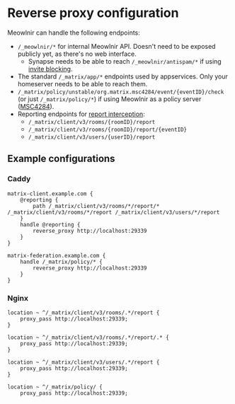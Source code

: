 # Reverse proxy configuration

Meowlnir can handle the following endpoints:

* `/_meowlnir/*` for internal Meowlnir API. Doesn't need to be exposed publicly
  yet, as there's no web interface.
  * Synapse needs to be able to reach `/_meowlnir/antispam/*`
    if using [invite blocking](./invite-blocking.md).
* The standard `/_matrix/app/*` endpoints used by appservices.
  Only your homeserver needs to be able to reach them.
* `/_matrix/policy/unstable/org.matrix.msc4284/event/{eventID}/check`
  (or just `/_matrix/policy/*`) if using Meowlnir as a policy server ([MSC4284]).
* Reporting endpoints for [report interception](./report-interception.md):
  * `/_matrix/client/v3/rooms/{roomID}/report`
  * `/_matrix/client/v3/rooms/{roomID}/report/{eventID}`
  * `/_matrix/client/v3/users/{userID}/report`

[MSC4284]: https://github.com/matrix-org/matrix-spec-proposals/pull/4284

## Example configurations

### Caddy
```Caddyfile
matrix-client.example.com {
    @reporting {
        path /_matrix/client/v3/rooms/*/report/* /_matrix/client/v3/rooms/*/report /_matrix/client/v3/users/*/report
    }
    handle @reporting {
        reverse_proxy http://localhost:29339
    }
}

matrix-federation.example.com {
    handle /_matrix/policy/* {
        reverse_proxy http://localhost:29339
    }
}
```

### Nginx
```Nginx
location ~ ^/_matrix/client/v3/rooms/.*/report {
    proxy_pass http://localhost:29339;
}

location ~ ^/_matrix/client/v3/rooms/.*/report/.* {
    proxy_pass http://localhost:29339;
}

location ~ ^/_matrix/client/v3/users/.*/report {
    proxy_pass http://localhost:29339;
}

location ~ ^/_matrix/policy/ {
    proxy_pass http://localhost:29339;
```
